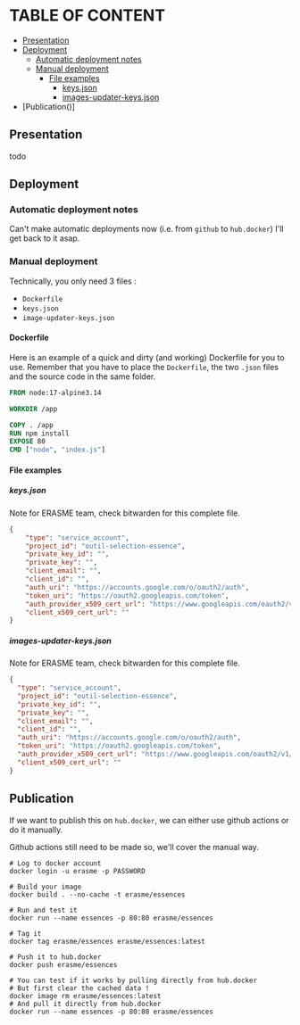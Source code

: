 # TABLE OF CONTENT

- [Presentation](#presentation)
- [Deployment](#deployment)
  * [Automatic deployment notes](#automatic-deployment-notes)
  * [Manual deployment](#manual-deployment)
    + [File examples](#file-examples)
      - [keys.json](#keysjson)
      - [images-updater-keys.json](#images-updater-keysjson)
- [Publication()]

## Presentation

todo

## Deployment

### Automatic deployment notes

Can't make automatic deployments now (i.e. from
`github` to `hub.docker`)
I'll get back to it asap.

### Manual deployment

Technically, you only need 3 files :
- `Dockerfile`
- `keys.json`
- `image-updater-keys.json`

#### Dockerfile

Here is an example of a quick and dirty (and working)
Dockerfile for you to use. Remember that you have to
place the `Dockerfile`, the two `.json` files and the
source code in the same folder.

```dockerfile
FROM node:17-alpine3.14

WORKDIR /app

COPY . /app
RUN npm install
EXPOSE 80
CMD ["node", "index.js"]
```

#### File examples

##### keys.json

Note for ERASME team, check bitwarden for this
complete file.

```json
{
    "type": "service_account",
    "project_id": "outil-selection-essence",
    "private_key_id": "",
    "private_key": "",
    "client_email": "",
    "client_id": "",
    "auth_uri": "https://accounts.google.com/o/oauth2/auth",
    "token_uri": "https://oauth2.googleapis.com/token",
    "auth_provider_x509_cert_url": "https://www.googleapis.com/oauth2/v1/certs",
    "client_x509_cert_url": ""
}
```

##### images-updater-keys.json

Note for ERASME team, check bitwarden for this 
complete file.

```json
{
  "type": "service_account",
  "project_id": "outil-selection-essence",
  "private_key_id": "",
  "private_key": "",
  "client_email": "",
  "client_id": "",
  "auth_uri": "https://accounts.google.com/o/oauth2/auth",
  "token_uri": "https://oauth2.googleapis.com/token",
  "auth_provider_x509_cert_url": "https://www.googleapis.com/oauth2/v1/certs",
  "client_x509_cert_url": ""
}
```

## Publication

If we want to publish this on `hub.docker`, we can either
use github actions or do it manually.

Github actions still need to be made so, we'll cover
the manual way.

```shell
# Log to docker account
docker login -u erasme -p PASSWORD

# Build your image
docker build . --no-cache -t erasme/essences

# Run and test it
docker run --name essences -p 80:80 erasme/essences

# Tag it
docker tag erasme/essences erasme/essences:latest

# Push it to hub.docker
docker push erasme/essences

# You can test if it works by pulling directly from hub.docker
# But first clear the cached data !
docker image rm erasme/essences:latest
# And pull it directly from hub.docker
docker run --name essences -p 80:80 erasme/essences
```
